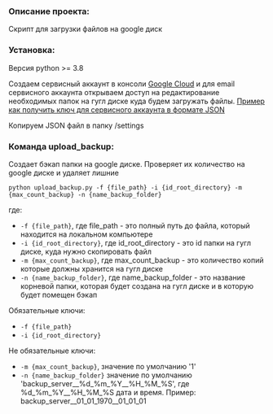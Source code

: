 ### **Описание проекта:**

Скрипт для загрузки файлов на google диск


### **Установка:**

Версия python >= 3.8

Создаем сервисный аккаунт в консоли [Google Cloud](console.cloud.google.com) и для email сервисного аккаунта открываем доступ на редактирование необходимых папок на гугл диске куда будем загружать файлы. [Пример как получить ключ для сервисного аккаунта в формате JSON](https://www.youtube.com/watch?v=Lxxge05UP8M&feature=emb_logo)

Копируем JSON файл в папку /settings

### **Команда upload_backup:**

Создает бэкап папки на google диске. Проверяет их количество на google диске и удаляет лишние 

 `python upload_backup.py -f {file_path} -i {id_root_directory} -m {max_count_backup} -n {name_backup_folder}`

где:
 - `-f {file_path}`, где file_path - это полный путь до файла, который находится на локальном компьютере
 - `-i {id_root_directory}`, где id_root_directory - это id папки на гугл диске, куда нужно скопировать файл
 - `-m {max_count_backup}`, где max_count_backup - это количество копий которые должны хранится на гугл диске
 - `-n {name_backup_folder}`, где name_backup_folder - это название корневой папки, которая будет создана на гугл диске и в которую будет помещен бэкап

Обязательные ключи:
 - `-f {file_path}`
 - `-i {id_root_directory}`

Не обязательные ключи:
 - `-m {max_count_backup}`, значение по умолчанию '1'
 - `-n {name_backup_folder}` значение по умолчанию 'backup_server__%d_%m_%Y__%H_%M_%S', где %d_%m_%Y__%H_%M_%S дата и время. Пример: backup_server__01_01_1970__01_01_01